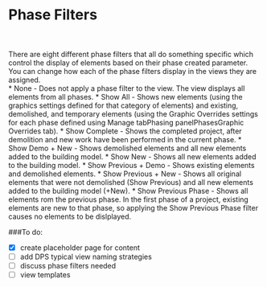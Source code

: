 # Phase Filters
<br>
<br>
There are eight different phase filters that all do something specific which control the display of elements based on their phase created parameter. You can change how each of the phase filters display in the views they are assigned.  
<br>
* None - Does not apply a phase filter to the view. The view displays all elements from all phases.
* Show All -  Shows new elements (using the graphics settings defined for that category of elements) and existing, demolished, and temporary elements (using the Graphic Overrides settings for each phase defined using Manage tabPhasing panelPhasesGraphic Overrides tab).
* Show Complete - Shows the completed project, after demolition and new work have been performed in the current phase.
* Show Demo + New - Shows demolished elements and all new elements added to the building model.
* Show New - Shows all new elements added to the building model.
* Show Previous + Demo - Shows existing elements and demolished elements.
* Show Previous + New - Shows all original elements that were not demolished (Show Previous) and all new elements added to the building model (+New).
* Show Previous Phase - Shows all elements rom the previous phase. In the first phase of a project, existing elements are new to that phase, so applying the Show Previous Phase filter causes no elements to be dislplayed. 

###To do:

- [x] create placeholder page for content
- [ ] add DPS typical view naming strategies
- [ ] discuss phase filters needed
- [ ] view templates
